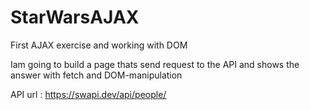 # StarWarsAJAX
First AJAX exercise and working with DOM

Iam going to build a page thats send request to the API and shows the answer with fetch and DOM-manipulation

API url : https://swapi.dev/api/people/